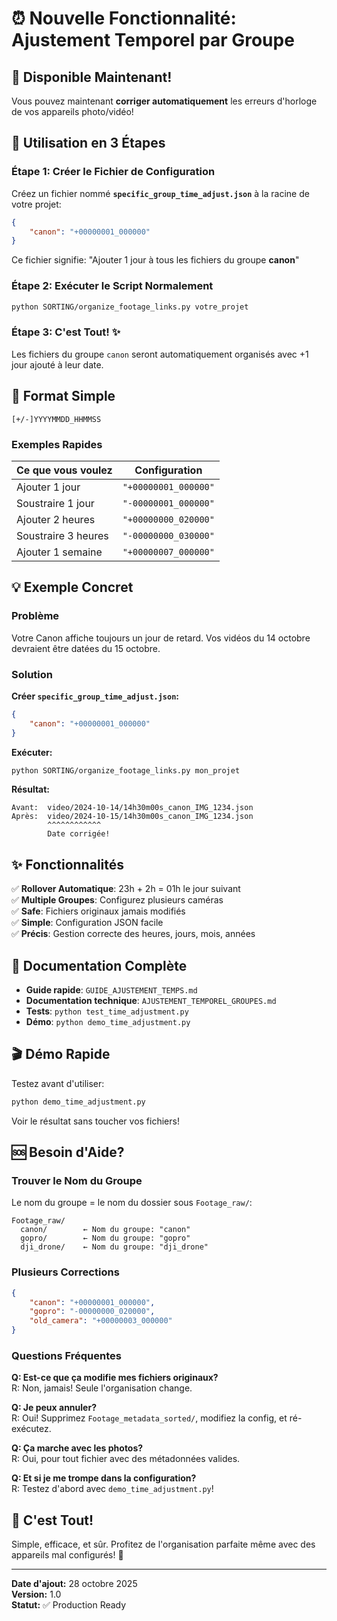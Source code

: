 # ⏰ Nouvelle Fonctionnalité: Ajustement Temporel par Groupe

## 🎉 Disponible Maintenant!

Vous pouvez maintenant **corriger automatiquement** les erreurs d'horloge de vos appareils photo/vidéo!

## 🚀 Utilisation en 3 Étapes

### Étape 1: Créer le Fichier de Configuration

Créez un fichier nommé **`specific_group_time_adjust.json`** à la racine de votre projet:

```json
{
    "canon": "+00000001_000000"
}
```

Ce fichier signifie: "Ajouter 1 jour à tous les fichiers du groupe **canon**"

### Étape 2: Exécuter le Script Normalement

```bash
python SORTING/organize_footage_links.py votre_projet
```

### Étape 3: C'est Tout! ✨

Les fichiers du groupe `canon` seront automatiquement organisés avec +1 jour ajouté à leur date.

## 📝 Format Simple

`[+/-]YYYYMMDD_HHMMSS`

### Exemples Rapides

| Ce que vous voulez | Configuration |
|-------------------|---------------|
| Ajouter 1 jour | `"+00000001_000000"` |
| Soustraire 1 jour | `"-00000001_000000"` |
| Ajouter 2 heures | `"+00000000_020000"` |
| Soustraire 3 heures | `"-00000000_030000"` |
| Ajouter 1 semaine | `"+00000007_000000"` |

## 💡 Exemple Concret

### Problème
Votre Canon affiche toujours un jour de retard. Vos vidéos du 14 octobre devraient être datées du 15 octobre.

### Solution

**Créer `specific_group_time_adjust.json`:**
```json
{
    "canon": "+00000001_000000"
}
```

**Exécuter:**
```bash
python SORTING/organize_footage_links.py mon_projet
```

**Résultat:**
```
Avant:  video/2024-10-14/14h30m00s_canon_IMG_1234.json
Après:  video/2024-10-15/14h30m00s_canon_IMG_1234.json
        ^^^^^^^^^^^^
        Date corrigée!
```

## ✨ Fonctionnalités

✅ **Rollover Automatique**: 23h + 2h = 01h le jour suivant  
✅ **Multiple Groupes**: Configurez plusieurs caméras  
✅ **Safe**: Fichiers originaux jamais modifiés  
✅ **Simple**: Configuration JSON facile  
✅ **Précis**: Gestion correcte des heures, jours, mois, années

## 📖 Documentation Complète

- **Guide rapide**: `GUIDE_AJUSTEMENT_TEMPS.md`
- **Documentation technique**: `AJUSTEMENT_TEMPOREL_GROUPES.md`
- **Tests**: `python test_time_adjustment.py`
- **Démo**: `python demo_time_adjustment.py`

## 🎬 Démo Rapide

Testez avant d'utiliser:

```bash
python demo_time_adjustment.py
```

Voir le résultat sans toucher vos fichiers!

## 🆘 Besoin d'Aide?

### Trouver le Nom du Groupe

Le nom du groupe = le nom du dossier sous `Footage_raw/`:

```
Footage_raw/
  canon/        ← Nom du groupe: "canon"
  gopro/        ← Nom du groupe: "gopro"
  dji_drone/    ← Nom du groupe: "dji_drone"
```

### Plusieurs Corrections

```json
{
    "canon": "+00000001_000000",
    "gopro": "-00000000_020000",
    "old_camera": "+00000003_000000"
}
```

### Questions Fréquentes

**Q: Est-ce que ça modifie mes fichiers originaux?**  
R: Non, jamais! Seule l'organisation change.

**Q: Je peux annuler?**  
R: Oui! Supprimez `Footage_metadata_sorted/`, modifiez la config, et ré-exécutez.

**Q: Ça marche avec les photos?**  
R: Oui, pour tout fichier avec des métadonnées valides.

**Q: Et si je me trompe dans la configuration?**  
R: Testez d'abord avec `demo_time_adjustment.py`!

## 🎊 C'est Tout!

Simple, efficace, et sûr. Profitez de l'organisation parfaite même avec des appareils mal configurés! 🚀

---

**Date d'ajout:** 28 octobre 2025  
**Version:** 1.0  
**Statut:** ✅ Production Ready
